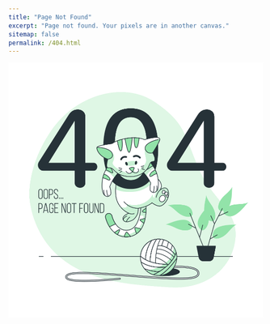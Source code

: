 ```yaml
---
title: "Page Not Found"
excerpt: "Page not found. Your pixels are in another canvas."
sitemap: false
permalink: /404.html
---
```


<img src="/assets/images/404%20Error%20with%20a%20cute%20animal-bro.svg" width="100%" height="90%" />